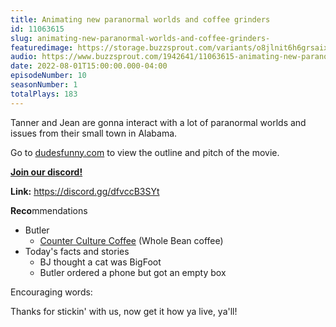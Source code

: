 ```yaml
---
title: Animating new paranormal worlds and coffee grinders 
id: 11063615
slug: animating-new-paranormal-worlds-and-coffee-grinders-
featuredimage: https://storage.buzzsprout.com/variants/o8jlnit6h6grsaix3s6v6cr4dlbq/60854458c4d1acdf4e1c2f79c4137142d85d78e379bdafbd69bd34c85f5819ad.jpg
audio: https://www.buzzsprout.com/1942641/11063615-animating-new-paranormal-worlds-and-coffee-grinders.mp3
date: 2022-08-01T15:00:00.000-04:00
episodeNumber: 10
seasonNumber: 1
totalPlays: 183
---
```

Tanner and Jean are gonna interact with a lot of paranormal worlds and issues from their small town in Alabama.  
  
Go to [dudesfunny.com](https://www.dudesfunny.com/) to view the outline and pitch of the movie.

[**Join our discord!**](https://discord.gg/dfvccB3SYt)

**Link:** <https://discord.gg/dfvccB3SYt>

**Reco**mmendations

* Butler  
   * [Counter Culture Coffee](https://counterculturecoffee.com/) (Whole Bean coffee)
* Today's facts and stories  
   * BJ thought a cat was BigFoot  
   * Butler ordered a phone but got an empty box

Encouraging words:

Thanks for stickin' with us, now get it how ya live, ya'll!